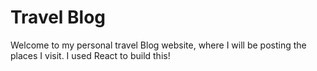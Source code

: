 # Travel Blog

Welcome to my personal travel Blog website, where I will be posting the places I visit. I used React to build this! 
